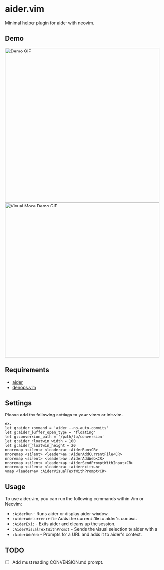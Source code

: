 # aider.vim

Minimal helper plugin for aider with neovim.

## Demo

<img src="./demo/demo.gif" alt="Demo GIF" width="500">

<img src="./demo/demo_visual_mode.gif" alt="Visual Mode Demo GIF" width="500">

## Requirements

- [aider](https://github.com/paul-gauthier/aider)
- [denops.vim](https://github.com/vim-denops/denops.vim)

## Settings

Please add the following settings to your vimrc or init.vim.

```vim
ex.
let g:aider_command = 'aider --no-auto-commits'
let g:aider_buffer_open_type = 'floating'
let g:conversion_path = '/path/to/conversion'
let g:aider_floatwin_width = 100
let g:aider_floatwin_height = 20
nnoremap <silent> <leader>ar :AiderRun<CR>
nnoremap <silent> <leader>aa :AiderAddCurrentFile<CR>
nnoremap <silent> <leader>aw :AiderAddWeb<CR>
nnoremap <silent> <leader>ap :AiderSendPromptWithInput<CR>
nnoremap <silent> <leader>ax :AiderExit<CR>
vmap <leader>av :AiderVisualTextWithPrompt<CR>
```

## Usage

To use aider.vim, you can run the following commands within Vim or Neovim:

- `:AiderRun` - Runs aider or display aider window.
- `:AiderAddCurrentFile` Adds the current file to aider's context.
- `:AiderExit` - Exits aider and cleans up the session.
- `:AiderVisualTextWithPrompt` - Sends the visual selection to aider with a
- `:AiderAddWeb` - Prompts for a URL and adds it to aider's context.

## TODO

- [ ] Add must reading CONVENSION.md prompt.
